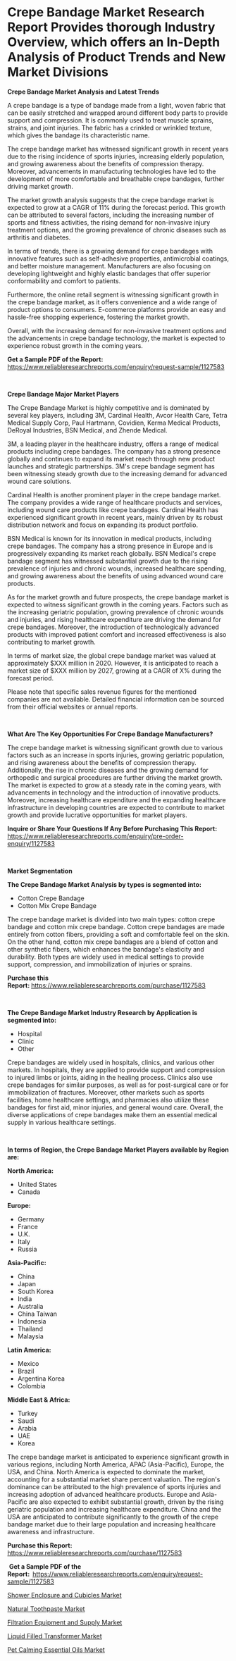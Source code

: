 <p><h1>Crepe Bandage Market Research Report Provides thorough Industry Overview, which offers an In-Depth Analysis of Product Trends and New Market Divisions</h1></p><p><strong>Crepe Bandage Market Analysis and Latest Trends</strong></p>
<p><p>A crepe bandage is a type of bandage made from a light, woven fabric that can be easily stretched and wrapped around different body parts to provide support and compression. It is commonly used to treat muscle sprains, strains, and joint injuries. The fabric has a crinkled or wrinkled texture, which gives the bandage its characteristic name.</p><p>The crepe bandage market has witnessed significant growth in recent years due to the rising incidence of sports injuries, increasing elderly population, and growing awareness about the benefits of compression therapy. Moreover, advancements in manufacturing technologies have led to the development of more comfortable and breathable crepe bandages, further driving market growth.</p><p>The market growth analysis suggests that the crepe bandage market is expected to grow at a CAGR of 11% during the forecast period. This growth can be attributed to several factors, including the increasing number of sports and fitness activities, the rising demand for non-invasive injury treatment options, and the growing prevalence of chronic diseases such as arthritis and diabetes.</p><p>In terms of trends, there is a growing demand for crepe bandages with innovative features such as self-adhesive properties, antimicrobial coatings, and better moisture management. Manufacturers are also focusing on developing lightweight and highly elastic bandages that offer superior conformability and comfort to patients.</p><p>Furthermore, the online retail segment is witnessing significant growth in the crepe bandage market, as it offers convenience and a wide range of product options to consumers. E-commerce platforms provide an easy and hassle-free shopping experience, fostering the market growth.</p><p>Overall, with the increasing demand for non-invasive treatment options and the advancements in crepe bandage technology, the market is expected to experience robust growth in the coming years.</p></p>
<p><strong>Get a Sample PDF of the Report:&nbsp;</strong> <a href="https://www.reliableresearchreports.com/enquiry/request-sample/1127583">https://www.reliableresearchreports.com/enquiry/request-sample/1127583</a></p>
<p>&nbsp;</p>
<p><strong>Crepe Bandage Major Market Players</strong></p>
<p><p>The Crepe Bandage Market is highly competitive and is dominated by several key players, including 3M, Cardinal Health, Avcor Health Care, Tetra Medical Supply Corp, Paul Hartmann, Covidien, Kerma Medical Products, DeRoyal Industries, BSN Medical, and Zhende Medical.</p><p>3M, a leading player in the healthcare industry, offers a range of medical products including crepe bandages. The company has a strong presence globally and continues to expand its market reach through new product launches and strategic partnerships. 3M's crepe bandage segment has been witnessing steady growth due to the increasing demand for advanced wound care solutions.</p><p>Cardinal Health is another prominent player in the crepe bandage market. The company provides a wide range of healthcare products and services, including wound care products like crepe bandages. Cardinal Health has experienced significant growth in recent years, mainly driven by its robust distribution network and focus on expanding its product portfolio.</p><p>BSN Medical is known for its innovation in medical products, including crepe bandages. The company has a strong presence in Europe and is progressively expanding its market reach globally. BSN Medical's crepe bandage segment has witnessed substantial growth due to the rising prevalence of injuries and chronic wounds, increased healthcare spending, and growing awareness about the benefits of using advanced wound care products.</p><p>As for the market growth and future prospects, the crepe bandage market is expected to witness significant growth in the coming years. Factors such as the increasing geriatric population, growing prevalence of chronic wounds and injuries, and rising healthcare expenditure are driving the demand for crepe bandages. Moreover, the introduction of technologically advanced products with improved patient comfort and increased effectiveness is also contributing to market growth.</p><p>In terms of market size, the global crepe bandage market was valued at approximately $XXX million in 2020. However, it is anticipated to reach a market size of $XXX million by 2027, growing at a CAGR of X% during the forecast period.</p><p>Please note that specific sales revenue figures for the mentioned companies are not available. Detailed financial information can be sourced from their official websites or annual reports.</p></p>
<p>&nbsp;</p>
<p><strong>What Are The Key Opportunities For Crepe Bandage Manufacturers?</strong></p>
<p><p>The crepe bandage market is witnessing significant growth due to various factors such as an increase in sports injuries, growing geriatric population, and rising awareness about the benefits of compression therapy. Additionally, the rise in chronic diseases and the growing demand for orthopedic and surgical procedures are further driving the market growth. The market is expected to grow at a steady rate in the coming years, with advancements in technology and the introduction of innovative products. Moreover, increasing healthcare expenditure and the expanding healthcare infrastructure in developing countries are expected to contribute to market growth and provide lucrative opportunities for market players.</p></p>
<p><strong>Inquire or Share Your Questions If Any Before Purchasing This Report:</strong> <a href="https://www.reliableresearchreports.com/enquiry/pre-order-enquiry/1127583">https://www.reliableresearchreports.com/enquiry/pre-order-enquiry/1127583</a></p>
<p>&nbsp;</p>
<p><strong>Market Segmentation</strong></p>
<p><strong>The Crepe Bandage Market Analysis by types is segmented into:</strong></p>
<p><ul><li>Cotton Crepe Bandage</li><li>Cotton Mix Crepe Bandage</li></ul></p>
<p><p>The crepe bandage market is divided into two main types: cotton crepe bandage and cotton mix crepe bandage. Cotton crepe bandages are made entirely from cotton fibers, providing a soft and comfortable feel on the skin. On the other hand, cotton mix crepe bandages are a blend of cotton and other synthetic fibers, which enhances the bandage's elasticity and durability. Both types are widely used in medical settings to provide support, compression, and immobilization of injuries or sprains.</p></p>
<p><strong>Purchase this Report:&nbsp;</strong><a href="https://www.reliableresearchreports.com/purchase/1127583">https://www.reliableresearchreports.com/purchase/1127583</a></p>
<p>&nbsp;</p>
<p><strong>The Crepe Bandage Market Industry Research by Application is segmented into:</strong></p>
<p><ul><li>Hospital</li><li>Clinic</li><li>Other</li></ul></p>
<p><p>Crepe bandages are widely used in hospitals, clinics, and various other markets. In hospitals, they are applied to provide support and compression to injured limbs or joints, aiding in the healing process. Clinics also use crepe bandages for similar purposes, as well as for post-surgical care or for immobilization of fractures. Moreover, other markets such as sports facilities, home healthcare settings, and pharmacies also utilize these bandages for first aid, minor injuries, and general wound care. Overall, the diverse applications of crepe bandages make them an essential medical supply in various healthcare settings.</p></p>
<p>&nbsp;</p>
<p><strong>In terms of Region, the Crepe Bandage Market Players available by Region are:</strong></p>
<p>
    <p> <strong> North America: </strong>
        <ul>
            <li>United States</li>
            <li>Canada</li>
        </ul>
        </p> 
    <p> <strong> Europe: </strong>
        <ul>
            <li>Germany</li>
            <li>France</li>
            <li>U.K.</li>
            <li>Italy</li>
            <li>Russia</li>
        </ul>
        </p> 
    <p> <strong> Asia-Pacific: </strong>
        <ul>
            <li>China</li>
            <li>Japan</li>
            <li>South Korea</li>
            <li>India</li>
            <li>Australia</li>
            <li>China Taiwan</li>
            <li>Indonesia</li>
            <li>Thailand</li>
            <li>Malaysia</li>
        </ul>
        </p> 
    <p> <strong> Latin America: </strong>
        <ul>
            <li>Mexico</li>
            <li>Brazil</li>
            <li>Argentina Korea</li>
            <li>Colombia</li>
        </ul>
        </p> 
    <p> <strong> Middle East & Africa: </strong>
        <ul>
            <li>Turkey</li>
            <li>Saudi</li>
            <li>Arabia</li>
            <li>UAE</li>
            <li>Korea</li>
        </ul>
    </p>
    </p>
<p><p>The crepe bandage market is anticipated to experience significant growth in various regions, including North America, APAC (Asia-Pacific), Europe, the USA, and China. North America is expected to dominate the market, accounting for a substantial market share percent valuation. The region's dominance can be attributed to the high prevalence of sports injuries and increasing adoption of advanced healthcare products. Europe and Asia-Pacific are also expected to exhibit substantial growth, driven by the rising geriatric population and increasing healthcare expenditure. China and the USA are anticipated to contribute significantly to the growth of the crepe bandage market due to their large population and increasing healthcare awareness and infrastructure.</p></p>
<p><strong>Purchase this Report: </strong><a href="https://www.reliableresearchreports.com/purchase/1127583">https://www.reliableresearchreports.com/purchase/1127583</a></p>
<p>&nbsp;<strong>Get a Sample PDF of the Report:&nbsp;&nbsp;</strong><a href="https://www.reliableresearchreports.com/enquiry/request-sample/1127583">https://www.reliableresearchreports.com/enquiry/request-sample/1127583</a></p>
<p><strong></strong></p>
<p><p><a href="https://medium.com/@harrymcgrath965/shower-enclosure-and-cubicles-market-exploring-market-share-market-trends-and-future-growth-f5799e092137">Shower Enclosure and Cubicles Market</a></p><p><a href="https://github.com/CliffMedina6/Market-Research-Report-List-3/blob/main/natural-toothpaste-market.md">Natural Toothpaste Market</a></p><p><a href="https://www.linkedin.com/pulse/filtration-equipment-supply-market-challenges-opportunities-fktde?trackingId=B8lmVcqJRHiFcP2d7v6PJA%3D%3D">Filtration Equipment and Supply Market</a></p><p><a href="https://www.linkedin.com/pulse/insights-liquid-filled-transformer-market-size-analysing-7ovse?trackingId=LhxFmGKFRe%2BQRtJ6QFSThA%3D%3D">Liquid Filled Transformer Market</a></p><p><a href="https://github.com/RickHolmes3/Market-Research-Report-List-3/blob/main/pet-calming-essential-oils-market.md">Pet Calming Essential Oils Market</a></p></p>